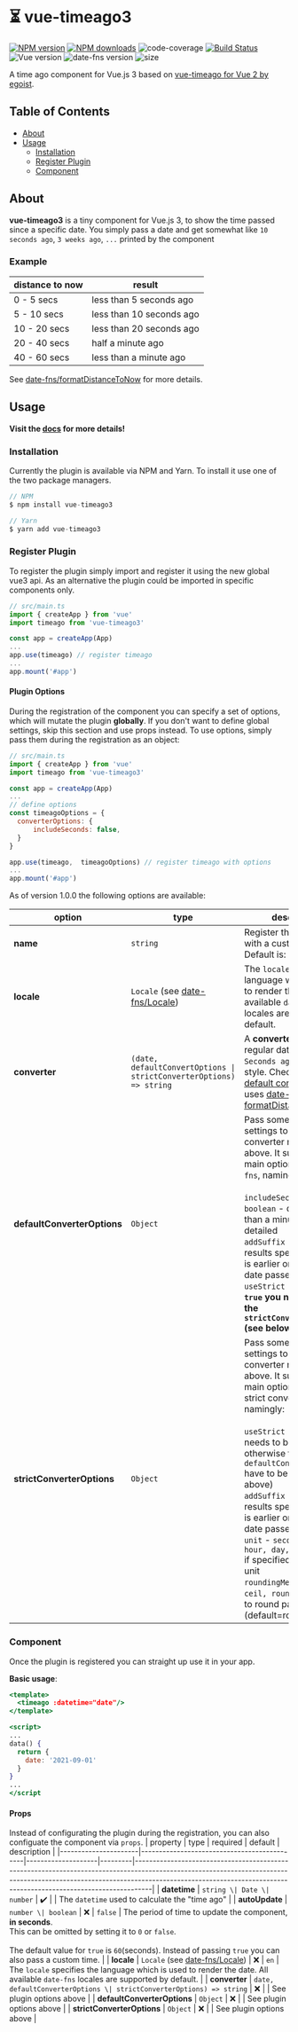 # ⏳ vue-timeago3  
[![NPM version](https://img.shields.io/npm/v/vue-timeago3.svg?label=Version&color=brightgreen&logo=npm)](https://npmjs.com/package/vue-timeago3) [![NPM downloads](https://img.shields.io/npm/dm/vue-timeago3.svg?label=Downloads&logo=npm)](https://npmjs.com/package/vue-timeago3) ![code-coverage](https://img.shields.io/endpoint?url=https://gist.githubusercontent.com/0x0dr1y/51a8c6c4f125bd6ec25a14a6f12e28bc/raw/vue-timeago3_coverage.json) [![Build Status](https://img.shields.io/endpoint.svg?url=https%3A%2F%2Factions-badge.atrox.dev%2F0x0dr1y%2Fvue-timeago3%2Fbadge%3Fref%3Dmaster&style=flat)](https://actions-badge.atrox.dev/0x0dr1y/vue-timeago3/goto?ref=master) ![Vue version](https://img.shields.io/badge/vue-3.2.6-blue.svg) ![date-fns version](https://img.shields.io/npm/dependency-version/vue-timeago3/date-fns?color=blue) ![size](https://img.shields.io/bundlephobia/min/vue-timeago3)

A time ago component for Vue.js 3 based on [vue-timeago for Vue 2 by egoist](https://github.com/egoist/vue-timeago).

## Table of Contents

- [About](#sectionAbout)
- [Usage](#sectionUsage)
  - [Installation](#sectionInstall)
  - [Register Plugin](#sectionRegister)
  - [Component](#sectionComponent)

<a name="sectionAbout"/>

## About

**vue-timeago3** is a tiny component for Vue.js 3, to show the time passed since a specific date. You simply pass a date and get somewhat like `10 seconds ago`, `3 weeks ago`, `...` printed by the component

### Example

| distance to now | result                   |
| --------------- | ------------------------ |
| 0 - 5 secs      | less than 5 seconds ago  |
| 5 - 10 secs     | less than 10 seconds ago |
| 10 - 20 secs    | less than 20 seconds ago |
| 20 - 40 secs    | half a minute ago        |
| 40 - 60 secs    | less than a minute ago   |

See [date-fns/formatDistanceToNow](https://date-fns.org/v2.26.0/docs/formatDistanceToNow) for more details.

<a name="sectionUsage"/>

## Usage

**Visit the [docs](https://0x0dr1y.github.io/vue-timeago3/) for more details!**

<a name="sectionInstall"/>

### Installation

Currently the plugin is available via NPM and Yarn. To install it use one of the two package managers.

```javascript
// NPM
$ npm install vue-timeago3

// Yarn
$ yarn add vue-timeago3
```

<a name="sectionRegister"/>

### Register Plugin

To register the plugin simply import and register it using the new global vue3 api. As an alternative the plugin could be imported in specific components only.

```javascript
// src/main.ts
import { createApp } from 'vue'
import timeago from 'vue-timeago3'

const app = createApp(App)
...
app.use(timeago) // register timeago
...
app.mount('#app')
```

#### Plugin Options

During the registration of the component you can specify a set of options, which will mutate the plugin **globally**. If you don't want to define global settings, skip this section and use props instead. To use options, simply pass them during the registration as an object:

```javascript
// src/main.ts
import { createApp } from 'vue'
import timeago from 'vue-timeago3'

const app = createApp(App)
...
// define options
const timeagoOptions = {
  converterOptions: {
      includeSeconds: false,
  }
}

app.use(timeago,  timeagoOptions) // register timeago with options
...
app.mount('#app')
```

As of version 1.0.0 the following options are available:

| option                      | type                                                                       | description                                                                                                                                                                                                                                                                                                                                                                                                                                                                                                                                                |
|-----------------------------|----------------------------------------------------------------------------|------------------------------------------------------------------------------------------------------------------------------------------------------------------------------------------------------------------------------------------------------------------------------------------------------------------------------------------------------------------------------------------------------------------------------------------------------------------------------------------------------------------------------------------------------------|
| **name**                    | `string`                                                                   | Register the component with a custom name. Default is: `timeago`                                                                                                                                                                                                                                                                                                                                                                                                                                                                                           |
| **locale**                  | `Locale` (see [date-fns/Locale](https://date-fns.org/v2.26.0/docs/Locale)) | The `locale` specifies the language which is used to render the date. All available `date-fns` locales are supported by default.                                                                                                                                                                                                                                                                                                                                                                                                                           |
| **converter**               | `(date, defaultConvertOptions \| strictConverterOptions) => string`        | A **converter** that formats regular dates in `x Seconds ago`, or in `xxx` style. Check out the [default converter](ahttps://github.com/0x0dr1y/vue-timeago3/blob/master/src/defaultConverter.js) which uses [date-fns formatDistanceToNow](https://date-fns.org/v2.24.0/docs/formatDistanceToNow)                                                                                                                                                                                                                                                        |
| **defaultConverterOptions** | `Object`                                                                   | Pass some extra settings to the default converter mentioned above. It supports the main options of `date-fns`, namingly: <br/><br/> `includeSeconds` - `boolean` - distances less than a minute are more detailed </br> `addSuffix` - `boolean` - results specifies if now is earlier or later than the date passed <br/> `useStrict` - `false` -  **if `true` you need to use the `strictConverterOptions` (see below)**                                                                                                                                  |
| **strictConverterOptions**  | `Object`                                                                   | Pass some extra settings to the default converter mentioned above. It supports the main options of `date-fns` strict converter, namingly: <br/><br/> `useStrict` - `true` - needs to be `true`, otherwise the `defaultConverterOptions` have to be used (see above) </br> `addSuffix` - `boolean` - results specifies if now is earlier or later than the date passed <br/> `unit` - `second, minute, hour, day, month, year` if specified, will force a unit<br/>`roundingMethod` - `floor, ceil, round` which way to round partial units (default=round) |

<a name="sectionComponent"/>

### Component

Once the plugin is registered you can straight up use it in your app.

**Basic usage**:

```jsx
<template>
  <timeago :datetime="date"/>
</template>

<script>
...
data() {
  return {
    date: '2021-09-01'
  }
}
...
</script
```

#### Props

Instead of configurating the plugin during the registration, you can also configuate the component via `props`.
| property | type | required | default | description |
|----------------------|---------------------------------------------|--------------------|---------|-----------------------------------------------------------------------------------------------------------------------------------------------------------------------------------------------------------------------------------------------|
| **datetime** | `string \| Date \| number` | :heavy_check_mark: | | The `datetime` used to calculate the "time ago" |
| **autoUpdate** | `number \| boolean` | :x: | `false` | The period of time to update the component, **in seconds**. <br/> This can be omitted by setting it to `0` or `false`. <br/> <br/> The default value for `true` is `60`(seconds). Instead of passing `true` you can also pass a custom time. |
| **locale** | `Locale` (see [date-fns/Locale](https://date-fns.org/v2.26.0/docs/Locale)) | :x: | `en` | The `locale` specifies the language which is used to render the date. All available `date-fns` locales are supported by default. |
| **converter** | `date, defaultConverterOptions \| strictConverterOptions) => string` | :x: | | See plugin options above |
| **defaultConverterOptions** | `Object` | :x: | | See plugin options above |
| **strictConverterOptions** | `Object` | :x: | | See plugin options above |
